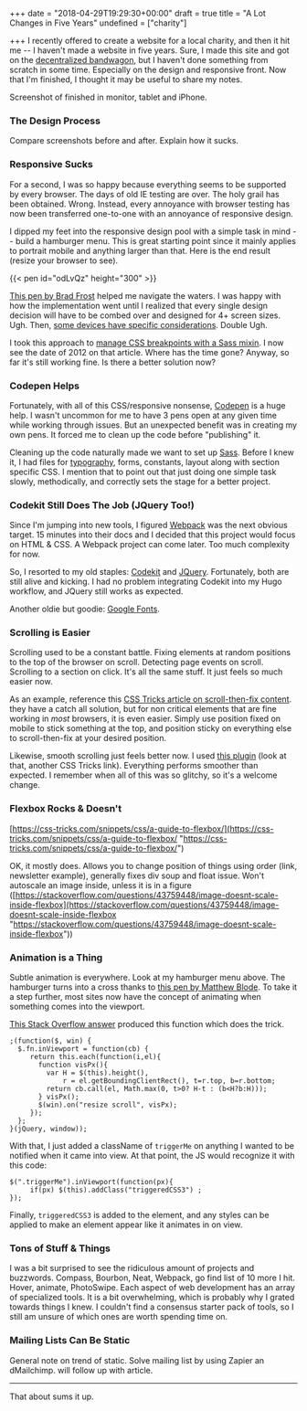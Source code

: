 +++
date = "2018-04-29T19:29:30+00:00"
draft = true
title = "A Lot Changes in Five Years"
undefined = ["charity"]

+++
I recently offered to create a website for a local charity, and then it hit me -- I haven't made a website in five years. Sure, I made this site and got on the [decentralized bandwagon](http://ryancampbell.blog/blog/i-m-late-to-the-jamstack-party/), but I haven't done something from scratch in some time. Especially on the design and responsive front. Now that I'm finished, I thought it may be useful to share my notes.

<!--more-->

Screenshot of finished in monitor, tablet and iPhone.

### The Design Process

Compare screenshots before and after. Explain how it sucks.

### Responsive Sucks

For a second, I was so happy because everything seems to be supported by every browser. The days of old IE testing are over. The holy grail has been obtained. Wrong. Instead, every annoyance with browser testing has now been transferred one-to-one with an annoyance of responsive design.

I dipped my feet into the responsive design pool with a simple task in mind -- build a hamburger menu. This is great starting point since it mainly applies to portrait mobile and anything larger than that. Here is the end result (resize your browser to see).

{{< pen id="odLvQz" height="300" >}}

[This pen by Brad Frost](https://codepen.io/bradfrost/pen/sHvaz) helped me navigate the waters. I was happy with how the implementation went until I realized that every single design decision will have to be combed over and designed for 4+ screen sizes. Ugh. Then, [some devices have specific considerations](https://webkit.org/blog/7929/designing-websites-for-iphone-x/). Double Ugh.

I took this approach to [manage CSS breakpoints with a Sass mixin](https://css-tricks.com/media-queries-sass-3-2-and-codekit/). I now see the date of 2012 on that article. Where has the time gone? Anyway, so far it's still working fine. Is there a better solution now?

### Codepen Helps

Fortunately, with all of this CSS/responsive nonsense, [Codepen](http://codepen.io) is a huge help. I wasn't uncommon for me to have 3 pens open at any given time while working through issues. But an unexpected benefit was in creating my own pens. It forced me to clean up the code before "publishing" it.

Cleaning up the code naturally made we want to set up [Sass](http://sass-lang.com). Before I knew it, I had files for [typography](https://devinhunt.github.io/typebase.css/), forms, constants, layout along with section specific CSS. I mention that to point out that just doing one simple task slowly, methodically, and correctly sets the stage for a better project.

### Codekit Still Does The Job (JQuery Too!)

Since I'm jumping into new tools, I figured [Webpack](https://webpack.js.org) was the next obvious target. 15 minutes into their docs and I decided that this project would focus on HTML & CSS. A Webpack project can come later. Too much complexity for now.

So, I resorted to my old staples: [Codekit](https://codekitapp.com) and [JQuery](http://jquery.com). Fortunately, both are still alive and kicking. I had no problem integrating Codekit into my Hugo workflow, and JQuery still works as expected.

Another oldie but goodie: [Google Fonts](https://fonts.google.com).

### Scrolling is Easier

Scrolling used to be a constant battle. Fixing elements at random positions to the top of the browser on scroll. Detecting page events on scroll. Scrolling to a section on click. It's all the same stuff. It just feels so much easier now.

As an example, reference this [CSS Tricks article on scroll-then-fix content](https://css-tricks.com/scroll-fix-content/). they have a catch all solution, but for non critical elements that are fine working in _most_ browsers, it is even easier. Simply use position fixed on mobile to stick something at the top, and position sticky on everything else to scroll-then-fix at your desired position.

Likewise, smooth scrolling just feels better now. I used [this plugin](https://css-tricks.com/snippets/jquery/smooth-scrolling/) (look at that, another CSS Tricks link). Everything performs smoother than expected. I remember when all of this was so glitchy, so it's a welcome change.

### Flexbox Rocks & Doesn't

[https://css-tricks.com/snippets/css/a-guide-to-flexbox/](https://css-tricks.com/snippets/css/a-guide-to-flexbox/ "https://css-tricks.com/snippets/css/a-guide-to-flexbox/")

OK, it mostly does. Allows you to change position of things using order (link, newsletter example), generally fixes div soup and float issue. Won't autoscale an image inside, unless it is in a figure ([https://stackoverflow.com/questions/43759448/image-doesnt-scale-inside-flexbox](https://stackoverflow.com/questions/43759448/image-doesnt-scale-inside-flexbox "https://stackoverflow.com/questions/43759448/image-doesnt-scale-inside-flexbox"))

### Animation is a Thing

Subtle animation is everywhere. Look at my hamburger menu above. The hamburger turns into a cross thanks to [this pen by Matthew Blode](https://codepen.io/mblode/pen/evjfn). To take it a step further, most sites now have the concept of animating when something comes into the viewport. 

[This Stack Overflow answer](https://stackoverflow.com/questions/27462306/css3-animate-elements-if-visible-in-viewport-page-scroll) produced this function which does the trick.

    ;(function($, win) {
      $.fn.inViewport = function(cb) {
         return this.each(function(i,el){
           function visPx(){
             var H = $(this).height(),
                 r = el.getBoundingClientRect(), t=r.top, b=r.bottom;
             return cb.call(el, Math.max(0, t>0? H-t : (b<H?b:H)));  
           } visPx();
           $(win).on("resize scroll", visPx);
         });
      };
    }(jQuery, window));

With that, I just added a className of `triggerMe` on anything I wanted to be notified when it came into view. At that point, the JS would recognize it with this code:

    $(".triggerMe").inViewport(function(px){
    	 if(px) $(this).addClass("triggeredCSS3") ;
    });

Finally, `triggeredCSS3` is added to the element, and any styles can be applied to make an element appear like it animates in on view.

### Tons of Stuff & Things

I was a bit surprised to see the ridiculous amount of projects and buzzwords. Compass, Bourbon, Neat, Webpack, go find list of 10 more I hit. Hover, animate, PhotoSwipe. Each aspect of web development has an array of specialized tools. It is a bit overwhelming, which is probably why I grated towards things I knew. I couldn't find a consensus starter pack of tools, so I still am unsure of which ones are worth spending time on.

### Mailing Lists Can Be Static

General note on trend of static. Solve mailing list by using Zapier an dMailchimp. will follow up with article.

---

That about sums it up.